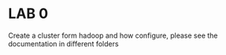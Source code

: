 # LAB 0

Create a cluster form hadoop and how configure, please see the documentation in different folders